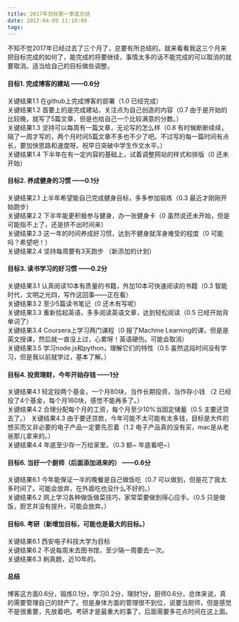 ```yaml
---
title: 2017年目标第一季度总结
date: 2017-04-09 11:10:00
tags:
---
```


不知不觉2017年已经过去了三个月了，总要有所总结的。就来看看我这三个月来把目标完成的如何了，能完成的将要继续，事情太多的话不能完成的可以取消的就要取消。适当给自己的目标做些调整。  

#### 目标1. 完成博客的建站  ——0.6分  
关键结果1.1 在github上完成博客的部署（1.0 已经完成）  
关键结果1.2 首要上的是完成建站，关注点为自己创造的内容（0.7 由于是开始的比较晚，就写了5篇文章，但是也给自己一个比较满意的分数。）  
关键结果1.3 坚持可以每周有一篇文章，无论写的怎么样（0.8 有时候断断续续，隔了一周才写的，两个月时间5篇文章不多也不少了吧。不过写的每一篇时间有点长，要加快思路和速度呀。祝早日突破中学生作文水平。）  
关键结果1.4 下半年在有一定内容的基础上，试着调整网站的样式和排版（0 还未开始）  
#### 目标2. 养成健身的习惯  ——0.1分  
关键结果2.1 上半年希望能自己完成健身目标，多多参加锻炼（0.3 最近才刚刚开始跑步）  
关键结果2.2 下半年能更积极参与健身，办一张健身卡（0 虽然说还未开始，但是可能指不上了，还是挤不出时间来）  
关键结果2.3 这一年的时间养成好习惯，达到不健身就浑身难受的程度（0 可能吗？希望吧！）  
关键结果2.4 坚持每周要有3天跑步 （新添加的计划）  
#### 目标3. 读书学习的好习惯  ——0.2分
关键结果3.1 认真阅读10本有质量的书籍，外加10本可快速阅读的书籍（0.3 智能时代，文明之光四，写作这回事——正在看）  
关键结果3.2 至少5篇读书笔记（0 还木有写呢）  
关键结果3.3 重新拾起英语，多多阅读英语文章，达到轻松阅读（0.5 已经开始背单词了）  
关键结果3.4 Coursera上学习两门课程（0 报了Machine Learning的课，但是是英文授课，然后就一直没上过，心累呀！英语硬伤。可能会取消）  
关键结果3.5 学习node.js和python，理解它们的特性（0.5 虽然这段时间没有学习，但是我以前就学过，基本了解。）   

#### 目标4. 投资理财，今年开始存钱  ——1分  
关键结果4.1 轻定投两个基金，一个月80块，当作长期投资，当作存小钱 （2 已经投了4个基金，每个月160块，感觉不能再多了。）  
关键结果4.2 合理分配每个月的工资，每个月至少10%当固定储蓄（0.5 主要还贷去了。）
关键结果4.3 由于要还贷款，今年可能不太可能有太多钱，目标是大件的想买而又非必要的电子产品一定要先忍着（1.2 电子产品真的没有买，mac是从老爸那儿拿来的。）  
关键结果4.4 年底至少存一万给家里。（0.3 额~ 年底看吧~）

#### 目标6. 当好一个厨师（后面添加进来的）  ——0.6分  
关键结果6.1 今年能保证一半的晚餐是自己做饭吃（0.7 可以做到，但是花了我太多时间了。可能会放弃，在外面吃也没什么不好的。）  
关键结果6.2 网上学习各种做饭做菜技巧，家常菜要做到得心应手。（0.5 只是做饭，厨艺并没有提升，可能会放弃。）  

#### 目标6. 考研（新增加目标，可能也是最大的目标。）
关键结果6.1 西安电子科技大学为目标  
关键结果6.2 不说每周末去图书馆，至少隔一周要去一次。  
关键结果6.3 刷真题，近10年的。  

#### 总结  
博客这方面0.6分，锻炼0.1分，学习0.2分，理财1分，厨师0.6分，总体来说，真的需要管理自己的财产了。但是身体方面的管理很不到位，说要当厨师，但是感觉不是很重要，先放着吧。考研才是最重大的事了，后面需要多花点时间在这上面。  